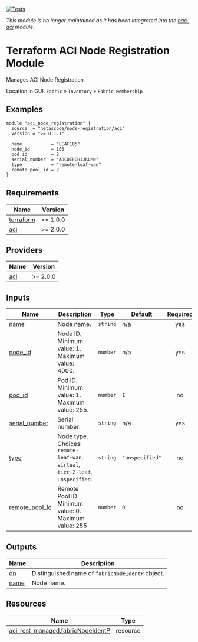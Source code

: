 <!-- BEGIN_TF_DOCS -->
[![Tests](https://github.com/netascode/terraform-aci-node-registration/actions/workflows/test.yml/badge.svg)](https://github.com/netascode/terraform-aci-node-registration/actions/workflows/test.yml)

*This module is no longer maintained as it has been integrated into the [nac-aci](https://github.com/netascode/terraform-aci-nac-aci) module.*

# Terraform ACI Node Registration Module

Manages ACI Node Registration

Location in GUI:
`Fabric` » `Inventory` » `Fabric Membership`

## Examples

```hcl
module "aci_node_registration" {
  source  = "netascode/node-registration/aci"
  version = ">= 0.1.1"

  name           = "LEAF105"
  node_id        = 105
  pod_id         = 2
  serial_number  = "ABCDEFGHIJKLMN"
  type           = "remote-leaf-wan"
  remote_pool_id = 2
}
```

## Requirements

| Name | Version |
|------|---------|
| <a name="requirement_terraform"></a> [terraform](#requirement\_terraform) | >= 1.0.0 |
| <a name="requirement_aci"></a> [aci](#requirement\_aci) | >= 2.0.0 |

## Providers

| Name | Version |
|------|---------|
| <a name="provider_aci"></a> [aci](#provider\_aci) | >= 2.0.0 |

## Inputs

| Name | Description | Type | Default | Required |
|------|-------------|------|---------|:--------:|
| <a name="input_name"></a> [name](#input\_name) | Node name. | `string` | n/a | yes |
| <a name="input_node_id"></a> [node\_id](#input\_node\_id) | Node ID. Minimum value: 1. Maximum value: 4000. | `number` | n/a | yes |
| <a name="input_pod_id"></a> [pod\_id](#input\_pod\_id) | Pod ID. Minimum value: 1. Maximum value: 255. | `number` | `1` | no |
| <a name="input_serial_number"></a> [serial\_number](#input\_serial\_number) | Serial number. | `string` | n/a | yes |
| <a name="input_type"></a> [type](#input\_type) | Node type. Choices: `remote-leaf-wan`, `virtual`, `tier-2-leaf`, `unspecified`. | `string` | `"unspecified"` | no |
| <a name="input_remote_pool_id"></a> [remote\_pool\_id](#input\_remote\_pool\_id) | Remote Pool ID. Minimum value: 0. Maximum value: 255 | `number` | `0` | no |

## Outputs

| Name | Description |
|------|-------------|
| <a name="output_dn"></a> [dn](#output\_dn) | Distinguished name of `fabricNodeIdentP` object. |
| <a name="output_name"></a> [name](#output\_name) | Node name. |

## Resources

| Name | Type |
|------|------|
| [aci_rest_managed.fabricNodeIdentP](https://registry.terraform.io/providers/CiscoDevNet/aci/latest/docs/resources/rest_managed) | resource |
<!-- END_TF_DOCS -->